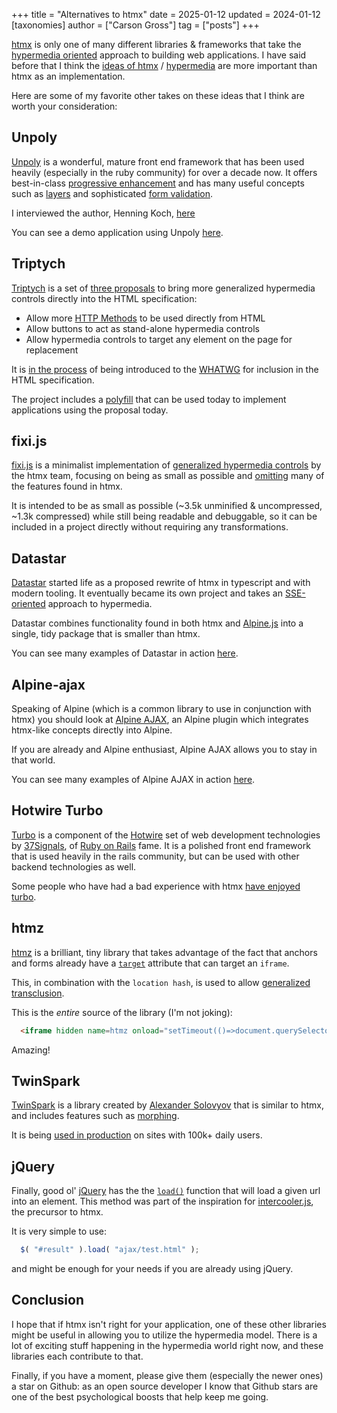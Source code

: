 +++
title = "Alternatives to htmx"
date = 2025-01-12
updated = 2024-01-12
[taxonomies]
author = ["Carson Gross"]
tag = ["posts"]
+++

[htmx](/) is only one of many different libraries & frameworks that take the
[hypermedia oriented](@/essays/hypermedia-driven-applications.md) approach to building web applications.  I have
said before that I think the [ideas of htmx](/essays) / [hypermedia](https://hypermedia.systems) are more important than
htmx as an implementation.

Here are some of my favorite other takes on these ideas that I think are worth your consideration:

## Unpoly

[Unpoly](https://unpoly.com/) is a wonderful, mature front end framework that has been used heavily (especially in the
ruby community) for over a decade now.  It offers best-in-class [progressive enhancement](https://developer.mozilla.org/en-US/docs/Glossary/Progressive_Enhancement)
and has many useful concepts such as [layers](https://unpoly.com/up.layer) and sophisticated 
[form validation](https://unpoly.com/validation).

I interviewed the author, Henning Koch, [here](@/essays/interviews/henning_koch.md)

You can see a demo application using Unpoly [here](https://demo.unpoly.com/).

## Triptych

[Triptych](https://github.com/alexpetros/triptych) is a set of [three proposals](https://alexanderpetros.com/triptych/) 
to bring more generalized hypermedia controls directly into the HTML specification:

* Allow more [HTTP Methods](https://developer.mozilla.org/en-US/docs/Web/HTTP/Methods) to be used directly from HTML
* Allow buttons to act as stand-alone hypermedia controls
* Allow hypermedia controls to target any element on the page for replacement

It is [in the process](https://github.com/whatwg/html/issues/3577#issuecomment-2294931398) of being introduced to the 
[WHATWG](https://whatwg.org/) for inclusion in the HTML specification.

The project includes a [polyfill](https://github.com/alexpetros/triptych/blob/main/triptych.js) that can be used today
to implement applications using the proposal today.

## fixi.js

[fixi.js](https://github.com/bigskysoftware/fixi) is a minimalist implementation of
[generalized hypermedia controls](https://dl.acm.org/doi/fullHtml/10.1145/3648188.3675127) by the htmx team, focusing
on being as small as possible and [omitting](https://github.com/bigskysoftware/fixi#minimalism) many of the features 
found in htmx.

It is intended to be as small as possible (~3.5k unminified & uncompressed, ~1.3k compressed) while still being readable
and debuggable, so it can be included in a project directly without requiring any transformations.

## Datastar

[Datastar](https://data-star.dev/) started life as a proposed rewrite of htmx in typescript and with modern
tooling.  It eventually became its own project and takes an [SSE-oriented](https://data-star.dev/guide/getting_started#backend-setup)
approach to hypermedia.  

Datastar combines functionality found in both htmx and [Alpine.js](https://alpinejs.dev/) into 
a single, tidy package that is smaller than htmx.  

You can see many examples of Datastar in action [here](https://data-star.dev/examples).

## Alpine-ajax

Speaking of Alpine (which is a common library to use in conjunction with htmx) you should look at 
[Alpine AJAX](https://alpine-ajax.js.org/), an Alpine plugin which integrates htmx-like concepts directly into Alpine.

If you are already and Alpine enthusiast, Alpine AJAX allows you to stay in that world.

You can see many examples of Alpine AJAX in action [here](https://alpine-ajax.js.org/examples/).

## Hotwire Turbo

[Turbo](https://turbo.hotwired.dev/) is a component of the [Hotwire](https://hotwired.dev/) set of web development
technologies by [37Signals](https://37signals.com/), of [Ruby on Rails](https://rubyonrails.org/) fame.  It is a polished
front end framework that is used heavily in the rails community, but can be used with other backend technologies as well.

Some people who have had a bad experience with htmx [have enjoyed turbo](https://news.ycombinator.com/item?id=42615663).

## htmz

[htmz](https://leanrada.com/htmz/) is a brilliant, tiny library that takes advantage of the fact that anchors and forms
already have a [`target`](https://developer.mozilla.org/en-US/docs/Web/HTML/Element/a#target) attribute that can target 
an `iframe`.

This, in combination with the `location hash`, is used to allow [generalized transclusion](https://dl.acm.org/doi/fullHtml/10.1145/3648188.3675127#sec-7).

This is the *entire* source of the library (I'm not joking):

```html
  <iframe hidden name=htmz onload="setTimeout(()=>document.querySelector(contentWindow.location.hash||null)?.replaceWith(...contentDocument.body.childNodes))"></iframe>
```

Amazing!

## TwinSpark

[TwinSpark](https://twinspark.js.org/) is a library created by [Alexander Solovyov](https://solovyov.net/) that is 
similar to htmx, and includes features such as [morphing](https://twinspark.js.org/api/ts-swap/#morph).

It is being [used in production](https://twinspark.js.org#who-is-using-this) on sites with 100k+ daily users.

## jQuery

Finally, good ol' [jQuery](https://jquery.com/) has the the [`load()`](https://api.jquery.com/load/#load-url-data-complete)
function that will load a given url into an element.  This method was part of the inspiration for 
[intercooler.js](https://intercoolerjs.org), the precursor to htmx.

It is very simple to use:

```javascript
  $( "#result" ).load( "ajax/test.html" );
```
and might be enough for your needs if you are already using jQuery.

## Conclusion

I hope that if htmx isn't right for your application, one of these other libraries might be useful in allowing you to
utilize the hypermedia model.  There is a lot of exciting stuff happening in the hypermedia world right now, and these
libraries each contribute to that.

Finally, if you have a moment, please give them (especially the newer ones) a star on Github: as an open source 
developer I know that Github stars are one of the best psychological boosts that help keep me going.

